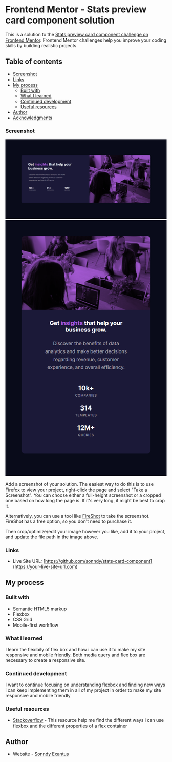 # Frontend Mentor - Stats preview card component solution

This is a solution to the [Stats preview card component challenge on Frontend Mentor](https://www.frontendmentor.io/challenges/stats-preview-card-component-8JqbgoU62). Frontend Mentor challenges help you improve your coding skills by building realistic projects. 

## Table of contents

  - [Screenshot](#screenshot)
  - [Links](#links)
- [My process](#my-process)
  - [Built with](#built-with)
  - [What I learned](#what-i-learned)
  - [Continued development](#continued-development)
  - [Useful resources](#useful-resources)
- [Author](#author)
- [Acknowledgments](#acknowledgments)


### Screenshot

![](images/Stats%20preview%20card%20component%20desktop.png)
![](images/Stats%20preview%20card%20component%20mobile%20-%20sonndy.github.io.png)

Add a screenshot of your solution. The easiest way to do this is to use Firefox to view your project, right-click the page and select "Take a Screenshot". You can choose either a full-height screenshot or a cropped one based on how long the page is. If it's very long, it might be best to crop it.

Alternatively, you can use a tool like [FireShot](https://getfireshot.com/) to take the screenshot. FireShot has a free option, so you don't need to purchase it. 

Then crop/optimize/edit your image however you like, add it to your project, and update the file path in the image above.


### Links

- Live Site URL: [https://github.com/sonndy/stats-card-component](https://your-live-site-url.com)

## My process

### Built with

- Semantic HTML5 markup
- Flexbox
- CSS Grid
- Mobile-first workflow


### What I learned

I learn the flexibily of flex box and how i can use it to make my site responsive and mobile friendly.
Both media query and flex box are necessary to create a responsive site.


### Continued development

I want to continue focusing on understanding flexbox and finding new ways i can keep implementing them in all of my project in order to make my site responsive and mobile friendly


### Useful resources

- [Stackoverflow](https://stackoverflow.com) - This resource help me find the different ways i can use flexbox and the different properties of a flex container



## Author

- Website - [Sonndy Exantus](https://https://github.com/sonndy)

